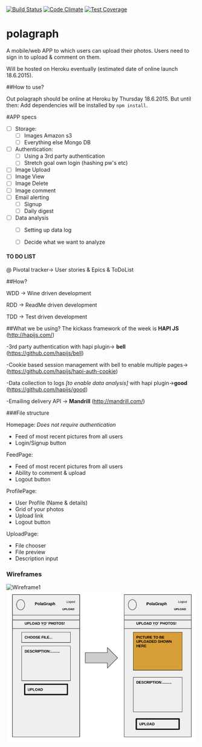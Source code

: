 [![Build Status](https://travis-ci.org/plastic-cup/polagraph.svg?branch=master)](https://travis-ci.org/plastic-cup/polagraph)
[![Code Climate](https://codeclimate.com/github/plastic-cup/polagraph/badges/gpa.svg)](https://codeclimate.com/github/plastic-cup/polagraph)
[![Test Coverage](https://codeclimate.com/github/plastic-cup/polagraph/badges/coverage.svg)](https://codeclimate.com/github/plastic-cup/polagraph/coverage)




# polagraph

A mobile/web APP to which users can upload their photos. Users need to sign in to upload & comment on them.

Will be hosted on Heroku eventually (estimated date of online launch 18.6.2015).

##How to use?

Out polagraph should be online at Heroku by Thursday 18.6.2015.
But until then:
Add dependencies will be installed by
 `npm install`.


#APP specs

+ [ ] Storage:
  + [ ] Images Amazon s3
  + [ ] Everything else Mongo DB
+ [ ] Authentication:
  + [ ] Using a 3rd party authentication
  + [ ] Stretch goal own login (hashing pw's etc)
+ [ ] Image Upload
+ [ ] Image View
+ [ ] Image Delete
+ [ ] Image comment
+ [ ] Email alerting
  + [ ] Signup
  + [ ] Daily digest
+ [ ] Data analysis
  + [ ] Setting up data log
  + [ ] Decide what we want to analyze


#### TO DO LIST
@ Pivotal tracker-> User stories & Epics & ToDoList



##How?

WDD -> Wine driven development

RDD -> ReadMe driven development

TDD -> Test driven development

##What we be using?
The kickass framework of the week is  **HAPI JS** (http://hapijs.com/)

-3rd party authentication with hapi plugin-> **bell**
(https://github.com/hapijs/bell)

-Cookie based session management with bell to enable multiple pages-> (https://github.com/hapijs/hapi-auth-cookie)

-Data collection to logs _[to enable data analysis]_ with hapi plugin->**good** (https://github.com/hapijs/good)

-Emailing delivery API -> **Mandrill** (http://mandrill.com/)  


###File structure

Homepage: _Does not require authentication_
* Feed of most recent pictures from all users
* Login/Signup button

FeedPage:
* Feed of most recent pictures from all users
* Ability to comment & upload
* Logout button

ProfilePage:
* User Profile (Name & details)
* Grid of your photos
* Upload link
* Logout button

UploadPage:
* File chooser
* File preview
* Description input

### Wireframes

![Wireframe1](publicimages/Wireframes1.png)
![Wireframe2](public/images/Wireframes2.png)
